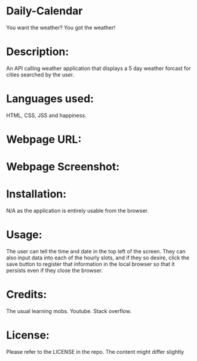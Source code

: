 # Daily-Calendar
You want the weather? You got the weather!

# Description:

An API calling weather application that displays a 5 day weather forcast for cities searched by the user.

# Languages used:
HTML, CSS, JSS and happiness.


# Webpage URL:



# Webpage Screenshot:



# Installation:
N/A as the application is entirely usable from the browser.

# Usage:

The user can tell the time and date in the top left of the screen.
They can also input data into each of the hourly slots, and if they so desire, click the save button to register that information in the local browser so that it persists even if they close the browser.

# Credits:

The usual learning mobs. Youtube. Stack overflow.

# License:
Please refer to the LICENSE in the repo. The content might differ slightly


